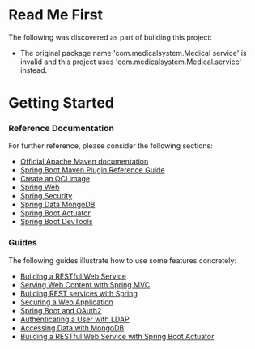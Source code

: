 # Read Me First
The following was discovered as part of building this project:

* The original package name 'com.medicalsystem.Medical service' is invalid and this project uses 'com.medicalsystem.Medical.service' instead.

# Getting Started

### Reference Documentation
For further reference, please consider the following sections:

* [Official Apache Maven documentation](https://maven.apache.org/guides/index.html)
* [Spring Boot Maven Plugin Reference Guide](https://docs.spring.io/spring-boot/docs/3.0.3/maven-plugin/reference/html/)
* [Create an OCI image](https://docs.spring.io/spring-boot/docs/3.0.3/maven-plugin/reference/html/#build-image)
* [Spring Web](https://docs.spring.io/spring-boot/docs/3.0.3/reference/htmlsingle/#web)
* [Spring Security](https://docs.spring.io/spring-boot/docs/3.0.3/reference/htmlsingle/#web.security)
* [Spring Data MongoDB](https://docs.spring.io/spring-boot/docs/3.0.3/reference/htmlsingle/#data.nosql.mongodb)
* [Spring Boot Actuator](https://docs.spring.io/spring-boot/docs/3.0.3/reference/htmlsingle/#actuator)
* [Spring Boot DevTools](https://docs.spring.io/spring-boot/docs/3.0.3/reference/htmlsingle/#using.devtools)

### Guides
The following guides illustrate how to use some features concretely:

* [Building a RESTful Web Service](https://spring.io/guides/gs/rest-service/)
* [Serving Web Content with Spring MVC](https://spring.io/guides/gs/serving-web-content/)
* [Building REST services with Spring](https://spring.io/guides/tutorials/rest/)
* [Securing a Web Application](https://spring.io/guides/gs/securing-web/)
* [Spring Boot and OAuth2](https://spring.io/guides/tutorials/spring-boot-oauth2/)
* [Authenticating a User with LDAP](https://spring.io/guides/gs/authenticating-ldap/)
* [Accessing Data with MongoDB](https://spring.io/guides/gs/accessing-data-mongodb/)
* [Building a RESTful Web Service with Spring Boot Actuator](https://spring.io/guides/gs/actuator-service/)

